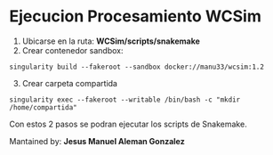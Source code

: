 # Ejecucion Procesamiento WCSim

1. Ubicarse en la ruta: **WCSim/scripts/snakemake**
2. Crear contenedor sandbox:
```
singularity build --fakeroot --sandbox docker://manu33/wcsim:1.2  
``` 
3. Crear carpeta compartida
```
singularity exec --fakeroot --writable /bin/bash -c "mkdir /home/compartida"
```
Con estos 2 pasos se podran ejecutar los scripts de Snakemake.





Mantained by:
**Jesus Manuel Aleman Gonzalez** 
